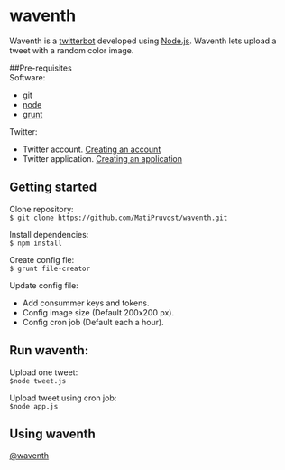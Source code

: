 # waventh
Waventh is a [twitterbot](http://en.wikipedia.org/wiki/Twitterbot) developed using [Node.js](https://nodejs.org/).
Waventh lets upload a tweet with a random color image.

##Pre-requisites  
Software:  
- [git](https://git-scm.com/book/en/v2/Getting-Started-Installing-Git)  
- [node](https://nodejs.org/en/download/)  
- [grunt](http://gruntjs.com/getting-started)  

Twitter:  
- Twitter account. [Creating an account](https://support.twitter.com/articles/100990-signing-up-with-twitter)  
- Twitter application. [Creating an application](https://apps.twitter.com/app/new)  

## Getting started  
Clone repository:  
`$ git clone https://github.com/MatiPruvost/waventh.git  `

Install dependencies:  
`$ npm install  `

Create config fle:  
`$ grunt file-creator  `

Update config file:  
- Add consummer keys and tokens.  
- Config image size (Default 200x200 px).  
- Config cron job (Default each a hour).  

## Run waventh:  
Upload one tweet:  
`$node tweet.js  `

Upload tweet using cron job:  
`$node app.js  `

## Using waventh  
[@waventh](https://twitter.com/waventh)
